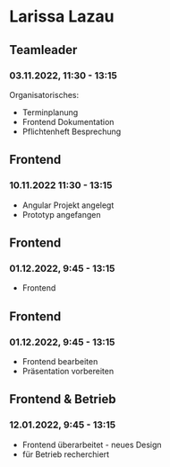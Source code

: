 # Larissa Lazau


## Teamleader
### 03.11.2022, 11:30 - 13:15
Organisatorisches:
- Terminplanung
- Frontend Dokumentation
- Pflichtenheft Besprechung

## Frontend
### 10.11.2022 11:30 - 13:15
- Angular Projekt angelegt
- Prototyp angefangen

## Frontend
### 01.12.2022, 9:45 - 13:15
- Frontend


## Frontend
### 01.12.2022, 9:45 - 13:15
- Frontend bearbeiten
- Präsentation vorbereiten

## Frontend & Betrieb
### 12.01.2022, 9:45 - 13:15
- Frontend überarbeitet - neues Design
- für Betrieb recherchiert
